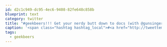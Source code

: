 ```yaml
---
id: d2c1c949-dc95-4ec6-9408-82fe648c858b
blueprint: text
category: twitter
title: "#geekbeers!!! Get your nerdy butt down to docs (with @gunsinger and John at Doc Willoughby's Downtown Pub‎) [pic] — path.com/p/3UDLWl"
caption: '<span class="hashtag hashtag_local">#<a href="http://tweettemp.darylchymko.ca/?tag=geekbeers">geekbeers</a>!!! Get your nerdy butt down to docs (with <span class="username username_linked">@<a href="https://twitter.com/gunsinger" title="Cynthia Gunsinger">gunsinger</a></span> and John at Doc Willoughby''s Downtown Pub‎) [pic] — <a href="http://path.com/p/3UDLWl" title="http://path.com/p/3UDLWl" class="link link_untco">path.com/p/3UDLWl</a>'
tags:
  - geekbeers
---
```

